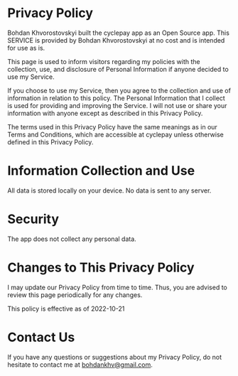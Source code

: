 # Privacy Policy

Bohdan Khvorostovskyi built the cyclepay app as an Open Source app. This SERVICE is provided by Bohdan Khvorostovskyi at no cost and is intended for use as is.

This page is used to inform visitors regarding my policies with the collection, use, and disclosure of Personal Information if anyone decided to use my Service.

If you choose to use my Service, then you agree to the collection and use of information in relation to this policy. The Personal Information that I collect is used for providing and improving the Service. I will not use or share your information with anyone except as described in this Privacy Policy.

The terms used in this Privacy Policy have the same meanings as in our Terms and Conditions, which are accessible at cyclepay unless otherwise defined in this Privacy Policy.

# Information Collection and Use

All data is stored locally on your device. No data is sent to any server.

# Security

The app does not collect any personal data. 

# Changes to This Privacy Policy

I may update our Privacy Policy from time to time. Thus, you are advised to review this page periodically for any changes.

This policy is effective as of 2022-10-21

# Contact Us

If you have any questions or suggestions about my Privacy Policy, do not hesitate to contact me at bohdankhv@gmail.com.
